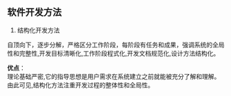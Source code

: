 ## 软件开发方法
1. 结构化开发方法
  
自顶向下，逐步分解，严格区分工作阶段，每阶段有任务和成果，强调系统的全局性和完整性,开发目标清晰化,工作阶段程式化,开发文档规范化,设计方法结构化。  

**优点**：  
理论基础严密,它的指导思想是用户需求在系统建立之前就能被充分了解和理解。由此可见,结构化方法注重开发过程的整体性和全局性。

